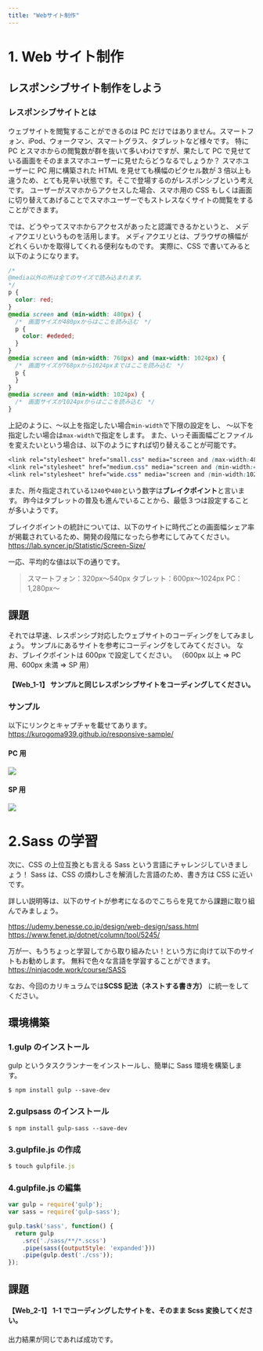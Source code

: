 ```yaml
---
title: "Webサイト制作"
---
```


# 1. Web サイト制作

## レスポンシブサイト制作をしよう

### レスポンシブサイトとは

ウェブサイトを閲覧することができるのは PC だけではありません。スマートフォン、iPod、ウォークマン、スマートグラス、タブレットなど様々です。
特に PC とスマホからの閲覧数が群を抜いて多いわけですが、果たして PC で見せている画面をそのままスマホユーザーに見せたらどうなるでしょうか？
スマホユーザーに PC 用に構築された HTML を見せても横幅のピクセル数が 3 倍以上も違うため、とても見辛い状態です。そこで登場するのがレスポンシブという考えです。
ユーザーがスマホからアクセスした場合、スマホ用の CSS もしくは画面に切り替えてあげることでスマホユーザーでもストレスなくサイトの閲覧をすることができます。

では、どうやってスマホからアクセスがあったと認識できるかというと、
メディアクエリというものを活用します。
メディアクエリとは、ブラウザの横幅がどれくらいかを取得してくれる便利なものです。
実際に、CSS で書いてみると以下のようになります。

```css
/*
@media以外の所は全てのサイズで読み込まれます。
*/
p {
  color: red;
}
@media screen and (min-width: 480px) {
  /*　画面サイズが480pxからはここを読み込む　*/
  p {
    color: #ededed;
  }
}
@media screen and (min-width: 768px) and (max-width: 1024px) {
  /*　画面サイズが768pxから1024pxまではここを読み込む　*/
  p {
  }
}
@media screen and (min-width: 1024px) {
  /*　画面サイズが1024pxからはここを読み込む　*/
}
```

上記のように、〜以上を指定したい場合`min-width`で下限の設定をし、
〜以下を指定したい場合は`max-width`で指定をします。
また、いっそ画面幅ごとファイルを変えたいという場合は、以下のようにすれば切り替えることが可能です。

```css
<link rel="stylesheet" href="small.css" media="screen and (max-width:480px)">/*　画面サイズが480pxまでこのファイルのスタイルが適用される。*/
<link rel="stylesheet" href="medium.css" media="screen and (min-width:480px) and (max-width:1024px)"> /* 画面サイズ480pxから1024pxまではこのファイルのスタイルが適用される。 */
<link rel="stylesheet" href="wide.css" media="screen and (min-width:1024px)">/* 画面サイズ1024px以上はこのファイルはスタイルが適用される */
```

また、所々指定されている`1240`や`480`という数字は**ブレイクポイント**と言います。
昨今はタブレットの普及も進んでいることから、最低３つは設定することが多いようです。

ブレイクポイントの統計については、以下のサイトに時代ごとの画面幅シェア率が掲載されているため、開発の段階になったら参考にしてみてください。
https://lab.syncer.jp/Statistic/Screen-Size/

一応、平均的な値は以下の通りです。

> スマートフォン：320px〜540px
> タブレット：600px〜1024px
> PC：1,280px〜

## 課題

それでは早速、レスポンシブ対応したウェブサイトのコーディングをしてみましょう。
サンプルにあるサイトを参考にコーディングをしてみてください。
なお、ブレイクポイントは 600px で設定してください。
（600px 以上 => PC 用、600px 未満 => SP 用）

#### 【Web_1-1】 サンプルと同じレスポンシブサイトをコーディングしてください。

### サンプル

以下にリンクとキャプチャを載せてあります。
https://kurogoma939.github.io/responsive-sample/

#### PC 用

![](https://storage.googleapis.com/zenn-user-upload/1bf4b463008d-20220308.png)

#### SP 用

![](https://storage.googleapis.com/zenn-user-upload/04e46b5b90c6-20220308.png)

# 2.Sass の学習

次に、CSS の上位互換とも言える Sass という言語にチャレンジしていきましょう！
Sass は、CSS の煩わしさを解消した言語のため、書き方は CSS に近いです。

詳しい説明等は、以下のサイトが参考になるのでこちらを見てから課題に取り組んでみましょう。

https://udemy.benesse.co.jp/design/web-design/sass.html
https://www.fenet.jp/dotnet/column/tool/5245/

万が一、もうちょっと学習してから取り組みたい！という方に向けて以下のサイトもお勧めします。
無料で色々な言語を学習することができます。
https://ninjacode.work/course/SASS

なお、今回のカリキュラムでは**SCSS 記法（ネストする書き方）** に統一をしてください。

## 環境構築

### 1.gulp のインストール

gulp というタスクランナーをインストールし、簡単に Sass 環境を構築します。

```
$ npm install gulp --save-dev
```

### 2.gulpsass のインストール

```
$ npm install gulp-sass --save-dev
```

### 3.gulpfile.js の作成

```JavaScript:gulpfile.js
$ touch gulpfile.js
```

### 4.gulpfile.js の編集

```JavaScript:gulpfile.js
var gulp = require('gulp');
var sass = require('gulp-sass');

gulp.task('sass', function() {
  return gulp
    .src('./sass/**/*.scss')
    .pipe(sass({outputStyle: 'expanded'}))
    .pipe(gulp.dest('./css'));
});
```

## 課題

#### 【Web_2-1】 1-1 でコーディングしたサイトを、そのまま Scss 変換してください。

出力結果が同じであれば成功です。
